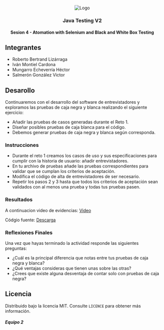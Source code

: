 <!-- PROJECT LOGO -->
<br />
<p align="center">
  <a>
    <img src="https://upload.wikimedia.org/wikipedia/commons/4/43/Cognizant_logo_2022.svg" alt="Logo">
  </a>

<h3 align="center">Java Testing V2</h3>
<h4 align="center">Sesion 4 - Atomation with Selenium and Black and White Box Testing</h4>

## Integrantes

* Roberto Bertrand Lizárraga
* Iván Montiel Cardona
* Mungarro Echeverría Héctor
* Salmerón González Victor

## Desarollo

Continuaremos con el desarrollo del software de entrevistadores y exploramos las pruebas de caja negra y blanca realizando el siguiente ejercicio:

* Añadir las pruebas de casos generadas durante el Reto 1.
* Diseñar posibles pruebas de caja blanca para el código.
* Debemos generar pruebas de caja negra y blanca según corresponda.

### Instrucciones

* Durante el reto 1 creamos los casos de uso y sus especificaciones para cumplir con la historia de usuario: añadir entrevistadores.
* En tu archivo de pruebas añade las pruebas correspondientes para validar que se cumplan los criterios de aceptación.
* Modifica el código de alta de entrevistadores de ser necesario.
* Repetir los pasos 2 y 3 hasta que todos los criterios de aceptación sean validados con al menos una prueba y todas tus pruebas pasen.

### Resultados

A continuacion video de evidencias: [Video](https://github.com/begeistert/PostworksBedu/raw/master/Sesion%204/Evidencia_Postwork-Sesion_04.mp4)

Códgio fuente: [Descarga](https://github.com/begeistert/PostworksBedu/raw/master/Sesion%204/postwork_Sesion04.zip)

### Reflexiones Finales

Una vez que hayas terminado la actividad responde las siguientes preguntas:

* ¿Cuál es la principal diferencia que notas entre tus pruebas de caja negra y blanca?
* ¿Qué ventajas consideras que tienen unas sobre las otras?
* ¿Crees que existe alguna desventaja de contar solo con pruebas de caja negra?


## Licencia
Distribuido bajo la licencia MIT. Consulte `LICENCE` para obtener más información.

##### Equipo 2